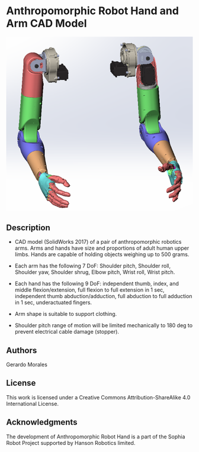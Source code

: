 # Anthropomorphic Robot Hand and Arm CAD Model

![](/imgs/Arms_Solid_LR.png)

## Description

* CAD model (SolidWorks 2017) of a pair of anthropomorphic robotics arms. Arms and hands have size and proportions of adult human upper limbs. Hands are capable of holding objects weighing up to 500 grams.

* Each arm has the following 7 DoF: Shoulder pitch, Shoulder roll, Shoulder yaw, Shoulder shrug, Elbow pitch, Wrist roll, Wrist pitch.

* Each hand has the following 9 DoF: independent thumb, index, and middle flexion/extension, full flexion to full extension in 1 sec, independent thumb abduction/adduction, full abduction to full adduction in 1 sec, underactuated fingers.

* Arm shape is suitable to support clothing.

* Shoulder pitch range of motion will be limited mechanically to 180 deg to prevent electrical cable damage (stopper).

## Authors

Gerardo Morales

## License

This work is licensed under a Creative Commons Attribution-ShareAlike 4.0 International License.

## Acknowledgments

The development of Anthropomorphic Robot Hand is a part of the Sophia Robot Project supported by Hanson Robotics limited.
